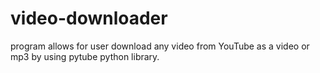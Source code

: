# video-downloader
program allows for user download any video from YouTube as a video or mp3 by using pytube python library.
